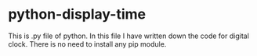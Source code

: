# python-display-time
This is .py file of python. In this file I have written down the code for digital clock. There is no need to install any pip module.
